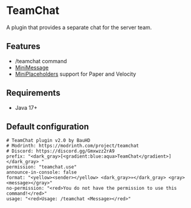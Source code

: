 # TeamChat
A plugin that provides a separate chat for the server team.

## Features
- /teamchat command
- [MiniMessage](https://docs.advntr.dev/minimessage/format.html)
- [MiniPlaceholders](https://modrinth.com/plugin/miniplaceholders) support for Paper and Velocity

## Requirements
- Java 17+

## Default configuration

```
# TeamChat plugin v2.0 by BauHD
# Modrinth: https://modrinth.com/project/teamchat
# Discord: https://discord.gg/Gmxwzz2rA9
prefix: "<dark_gray>[<gradient:blue:aqua>TeamChat</gradient>]</dark_gray> "
permission: "teamchat.use"
announce-in-console: false
format: "<yellow><sender></yellow> <dark_gray>»</dark_gray> <gray><message></gray>"
no-permission: "<red>You do not have the permission to use this command!</red>"
usage: "<red>Usage: /teamchat <Message></red>"
```
